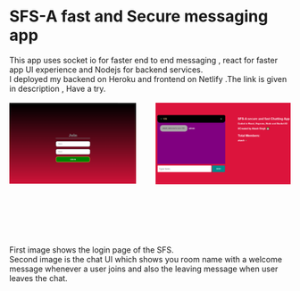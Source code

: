 # SFS-A fast and Secure messaging app
This app uses socket io for faster end to end messaging , react for faster app UI experience and Nodejs for backend services.<br>
I deployed my backend on Heroku and frontend on Netlify .The link is given in description , Have a try.
<br><br>
<img src="https://github.com/akashrajput25/SFS-A-fast-and-Secure-messaging-app/blob/master/loginpage.png" height=50% width=45% align=left>
<img src="https://github.com/akashrajput25/SFS-A-fast-and-Secure-messaging-app/blob/master/chatUI.png" height=40% width=48% align=right>
<br><br><br><br><br><br><br><br><br><br><br><br><br><br><br>
First image shows the login page of the SFS.<br>
Second image is the chat UI which shows you room name with a welcome message whenever a user joins and also the leaving message when user leaves the chat.<br>

